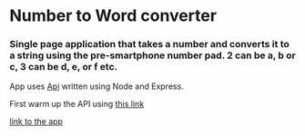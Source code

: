 # Number to Word converter

### Single page application that takes a number and converts it to a string using the pre-smartphone number pad. 2 can be a, b or c, 3 can be d, e, or f etc.

App uses [Api](https://github.com/ojam1/Api) written using Node and Express.

First warm up the API using [this link](https://number-to-word-converter-api.herokuapp.com/)

[link to the app](https://number-to-word-converter.herokuapp.com/)